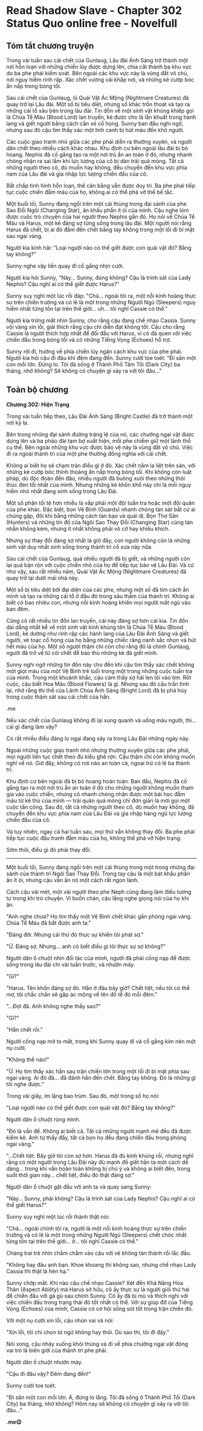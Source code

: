 # Read Shadow Slave - Chapter 302 Status Quo online free - Novelfull

## Tóm tắt chương truyện

Trong vài tuần sau cái chết của Gunlaug, Lâu đài Ánh Sáng trở thành một nơi hỗn loạn với những chiến lũy được dựng lên, chia cắt thành ba khu vực do ba phe phái kiểm soát. Bên ngoài các khu vực này là vùng đất vô chủ, nơi nguy hiểm rình rập. Xác chết vương vãi khắp nơi, và những kẻ cướp bóc ẩn nấp trong bóng tối.

Sau cái chết của Gunlaug, lũ Quái Vật Ác Mộng (Nightmare Creatures) đã quay trở lại Lâu đài. Một số bị tiêu diệt, nhưng số khác trốn thoát và tạo ra những cái tổ sâu bên trong lâu đài. Tin đồn về một sinh vật khủng khiếp gọi là Chúa Tể Máu (Blood Lord) lan truyền, kẻ được cho là lẩn khuất trong hành lang và giết người bằng cách cắn xé cổ họng. Sunny ban đầu nghi ngờ, nhưng sau đó cậu tìm thấy xác một lính canh bị hút máu đến khô người.

Các cuộc giao tranh nhỏ giữa các phe phái diễn ra thường xuyên, và người dân chết theo nhiều cách khác nhau. Khu định cư bên ngoài lâu đài bị bỏ hoang. Nephis đã cố gắng tạo ra một nơi trú ẩn an toàn ở đó, nhưng nhanh chóng nhận ra sai lầm khi lực lượng của cô bị dàn trải quá mỏng. Tất cả những người theo cô, dù muốn hay không, đều chuyển đến khu vực phía nam của Lâu đài và gia nhập lực lượng chiến đấu của cô.

Bất chấp tình hình hỗn loạn, thế cân bằng vẫn được duy trì. Ba phe phái tiếp tục cuộc chiến đẫm máu của họ, không ai có thể phá vỡ thế bế tắc.

Một buổi tối, Sunny đang ngồi trên một cái thùng trong đại sảnh của phe Sao Đổi Ngôi (Changing Star), ăn khẩu phần ít ỏi của mình. Cậu nghe lỏm được cuộc trò chuyện của hai người theo Nephis gần đó. Họ nói về Chúa Tể Máu và Harus, một kẻ đáng sợ từng sống trong lâu đài. Một người nói rằng Harus đã chết, bị ai đó đấm đến chết bằng tay không trong một lối đi bí mật sau ngai vàng.

Người kia kinh hãi: "Loại người nào có thể giết được con quái vật đó? Bằng tay không?"

Sunny nghe vậy liền quay đi cố gắng nhịn cười.

Người kia hỏi Sunny, "Này... Sunny, đúng không? Cậu là trinh sát của Lady Nephis? Cậu nghĩ ai có thể giết được Harus?"

Sunny suy nghĩ một lúc rồi đáp: "Chà... ngoài tôi ra, một nỗi kinh hoàng thực sự trên chiến trường và có lẽ là một trong những Người Ngủ (Sleepers) nguy hiểm nhất từng tồn tại trên thế giới... uh... tôi nghĩ Cassie có thể."

Người kia trừng mắt nhìn Sunny, cho rằng cậu đang chế nhạo Cassia. Sunny vội vàng xin lỗi, giải thích rằng cậu chỉ diễn đạt không tốt. Cậu cho rằng Cassie là người thích hợp nhất để đối đầu với Harus, vì cô đã quen với việc chiến đấu trong bóng tối và có những Tiếng Vọng (Echoes) hỗ trợ.

Sunny rời đi, hướng về phía chiến lũy ngăn cách khu vực của phe phái. Người kia hỏi cậu đi đâu khi đêm đang đến. Sunny cười toe toét: "Đi săn một con mồi lớn. Đừng lo. Tôi đã sống ở Thành Phố Tăm Tối (Dark City) ba tháng, nhớ không? Sẽ không có chuyện gì xảy ra với tôi đâu..."

## Toàn bộ chương

**Chương 302: Hiện Trạng**

Trong vài tuần tiếp theo, Lâu Đài Ánh Sáng (Bright Castle) đã trở thành một nơi kỳ lạ.

Bên trong những đại sảnh đường tráng lệ của nó, các chướng ngại vật được dựng lên và ba pháo đài tạm bợ xuất hiện, mỗi phe chiếm giữ một lãnh thổ cụ thể. Bên ngoài những khu vực được bảo vệ này là vùng đất vô chủ. Việc đi ra ngoài thành trì của một phe thường đồng nghĩa với cái chết.

Không ai biết họ sẽ chạm trán điều gì ở đó. Xác chết nằm la liệt trên sàn, với những kẻ cướp bóc thỉnh thoảng ẩn nấp trong bóng tối. Khi không còn luật pháp, dù độc đoán đến đâu, nhiều người đã buông xuôi theo những thôi thúc đen tối nhất của mình. Nhưng những kẻ khốn khổ này chỉ là mối nguy hiểm nhỏ nhất đang sinh sống trong Lâu Đài.

Một số phận tồi tệ hơn nhiều là vấp phải một đội tuần tra hoặc một đội quân của phe khác. Đặc biệt, bọn Vệ Binh (Guards) nhanh chóng tàn sát bất cứ ai chúng gặp, đôi khi bằng những cách tàn bạo và quái dị. Bọn Thợ Săn (Hunters) và những tín đồ của Ngôi Sao Thay Đổi (Changing Star) cũng tàn nhẫn không kém, nhưng ít nhất không phải vô cớ hay khiêu khích.

Nhưng sự thay đổi đáng sợ nhất là giờ đây, con người không còn là những sinh vật duy nhất sinh sống trong thành trì cổ xưa này nữa.

Sau cái chết của Gunlaug, quá nhiều người đã bị giết, và những người còn lại quá bận rộn với cuộc chiến nhỏ của họ để tiếp tục bảo vệ Lâu Đài. Và cứ như vậy, sau rất nhiều năm, Quái Vật Ác Mộng (Nightmare Creatures) đã quay trở lại dưới mái nhà này.

Một số bị tiêu diệt bởi đại diện của các phe, nhưng một số đã tìm cách ẩn mình và tạo ra những cái tổ ở đâu đó trong sâu thẳm của thành trì. Không ai biết có bao nhiêu con, nhưng nỗi kinh hoàng khiến mọi người mất ngủ vào ban đêm.

Cũng có rất nhiều tin đồn lan truyền, cái này đáng sợ hơn cái kia. Tin đồn dai dẳng nhất kể về một sinh vật kinh khủng tên là Chúa Tể Máu (Blood Lord), kẻ dường như rình rập các hành lang của Lâu Đài Ánh Sáng và giết người, xé toạc cổ họng của họ bằng những chiếc răng nanh sắc nhọn và hút hết máu của họ. Một số người thậm chí còn cho rằng đó là chính Gunlaug, người đã trở về từ cõi chết để báo thù những kẻ đã giết mình.

Sunny nghi ngờ những tin đồn này cho đến khi cậu tìm thấy xác chết không một giọt máu của một Vệ Binh trẻ tuổi trong một trong những cuộc tuần tra của mình. Trong một khoảnh khắc, cậu cảm thấy sợ hãi len lỏi vào tim. Rốt cuộc, cậu biết Hoa Máu (Blood Flowers) là gì. Nhưng sau đó cậu trấn tĩnh lại, nhớ rằng thi thể của Lãnh Chúa Ánh Sáng (Bright Lord) đã bị phá hủy trong cuộc thảm sát sau cái chết của hắn.

.me

Nếu xác chết của Gunlaug không đi lại xung quanh và uống máu người, thì… cái gì đang làm vậy?

Có rất nhiều điều đáng lo ngại đang xảy ra trong Lâu Đài những ngày này.

Ngoài những cuộc giao tranh nhỏ nhưng thường xuyên giữa các phe phái, mọi người liên tục chết theo đủ kiểu ghê rợn. Cậu thậm chí còn không muốn nghĩ về nó. Giờ đây, không có nơi nào an toàn cả, ngoại trừ có lẽ ba thành trì.

Khu định cư bên ngoài đã bị bỏ hoang hoàn toàn. Ban đầu, Nephis đã cố gắng tạo ra một nơi trú ẩn an toàn ở đó cho những người không muốn tham gia vào cuộc chiến, nhưng cô nhanh chóng nhận được một bài học đẫm máu từ kẻ thù của mình — trải quân quá mỏng chỉ đơn giản là mời gọi một cuộc tấn công. Sau đó, tất cả những người theo cô, dù muốn hay không, đã chuyển đến khu vực phía nam của Lâu Đài và gia nhập hàng ngũ lực lượng chiến đấu của cô.

Và tuy nhiên, ngay cả hai tuần sau, mọi thứ vẫn không thay đổi. Ba phe phái tiếp tục cuộc đấu tranh đẫm máu của họ, không thể phá vỡ hiện trạng.

Sớm thôi, điều gì đó phải thay đổi.

***

Một buổi tối, Sunny đang ngồi trên một cái thùng trong một trong những đại sảnh của thành trì Ngôi Sao Thay Đổi. Trong tay cậu là một bát khẩu phần ăn ít ỏi, nhưng cậu vẫn ăn nó một cách rất ngon lành.

Cách cậu vài mét, một vài người theo phe Neph cũng đang làm điều tương tự trong khi trò chuyện. Vì buồn chán, cậu lắng nghe giọng nói của họ khi ăn.

"Anh nghe chưa? Họ tìm thấy một Vệ Binh chết khác gần phòng ngai vàng. Chúa Tể Máu đã bắt được anh ta."

"Đáng đời. Nhưng cái thứ đó thực sự khiến tôi phát sợ."

"Ừ. Đáng sợ. Nhưng… anh có biết điều gì tôi thực sự sợ không?"

Người dân ổ chuột nhìn đối tác của mình, người đã phải cống nạp để được sống trong lâu đài chỉ vài tuần trước, và nhướn mày.

"Gì?"

"Harus. Tên khốn đáng sợ đó. Hắn ở đâu bây giờ? Chết tiệt, nếu tôi có thể mơ, tôi chắc chắn sẽ gặp ác mộng về tên đồ tể đó mỗi đêm."

"...Đợi đã. Anh không nghe thấy sao?"

"Gì?"

"Hắn chết rồi."

Người cống nạp mở to mắt, trong khi Sunny quay đi và cố gắng kìm nén một nụ cười.

"Không thể nào!"

"Ừ. Họ tìm thấy xác hắn sau trận chiến lớn trong một lối đi bí mật phía sau ngai vàng. Ai đó đã… đã đánh hắn đến chết. Bằng tay không. Đó là những gì tôi nghe được."

Trong vài giây, im lặng bao trùm. Sau đó, một trong số họ nói:

"Loại người nào có thể giết được con quái vật đó? Bằng tay không?"

Người dân ổ chuột rùng mình.

"Đó là vấn đề. Không ai biết cả. Tất cả những người mạnh mẽ đều đã được kiểm kê. Anh tự thấy đấy, tất cả bọn họ đều đang chiến đấu trong phòng ngai vàng."

"...Chết tiệt. Bây giờ tôi còn sợ hơn. Harus đã đủ kinh khủng rồi, nhưng nghĩ rằng có một người trong Lâu Đài này đủ mạnh để giết hắn ta một cách dễ dàng… trong khi vẫn hoàn toàn không bị chú ý và không ai biết đến, trong suốt thời gian này… chết tiệt, điều đó thật đáng sợ."

Người dân ổ chuột gật đầu với anh ta và quay sang Sunny:

"Này… Sunny, phải không? Cậu là trinh sát của Lady Nephis? Cậu nghĩ ai có thể giết Harus?"

Sunny suy nghĩ một lúc rồi thành thật nói:

"Chà… ngoài chính tôi ra, người là một nỗi kinh hoàng thực sự trên chiến trường và có lẽ là một trong những Người Ngủ (Sleepers) chết chóc nhất từng tồn tại trên thế giới… ờ… tôi nghĩ Cassie có thể."

Chàng trai trẻ nhìn chằm chằm vào cậu với vẻ không tán thành rồi lắc đầu.

"Không hay đâu anh bạn. Khoe khoang thì không sao, nhưng chế nhạo Lady Cassia thì thật là hèn hạ."

Sunny chớp mắt. Khi nào cậu chế nhạo Cassie? Xét đến Khả Năng Hóa Thân (Aspect Ability) mà Harus sở hữu, cô ấy thực sự là người giỏi thứ hai để chiến đấu với gã gù sau chính Sunny. Cô ấy đã bị mù và thích nghi với việc chiến đấu trong trạng thái đó tốt nhất có thể. Với sự giúp đỡ của Tiếng Vọng (Echoes) của mình, Cassie có cơ hội sống sót tốt trong trận chiến đó.

Với một nụ cười xin lỗi, cậu nhún vai và nói:

"Xin lỗi, tôi chỉ chọn từ ngữ không hay thôi. Dù sao thì, tôi đi đây."

Nói xong, cậu nhảy xuống khỏi thùng và đi về phía chướng ngại vật đóng vai trò là biên giới của thành trì phe phái.

Người dân ổ chuột nhướn mày.

"Cậu đi đâu vậy? Đêm đang đến!"

Sunny cười toe toét.

"Đi săn một con mồi lớn. À, đừng lo lắng. Tôi đã sống ở Thành Phố Tối (Dark City) ba tháng, nhớ không? Hôm nay sẽ không có chuyện gì xảy ra với tôi đâu…"

**.me😉**